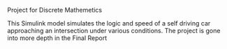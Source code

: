 Project for Discrete Mathemetics

This Simulink model simulates the logic and speed of a self driving car approaching an intersection under various conditions. The project is gone into more depth in the Final Report